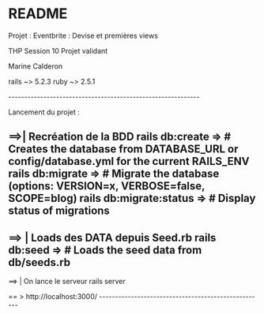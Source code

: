 # README

Projet : Eventbrite : Devise et premières views

THP Session 10
Projet validant

Marine Calderon

rails ~> 5.2.3
ruby ~> 2.5.1

-_-_-_-_-_-_-_-_-_-_-_-_-_-_-_-_-_-_-_-_-_-_-_-_-_-_-_-_-_-_-_-_-_-_-_-_-_-_-_-_-_-_-_-_-_-_-_-_-_-_-_-_-_-_-_-_-_-_-_-_

Lancement du projet :

==>| Recréation de la BDD
rails db:create => # Creates the database from DATABASE_URL or config/database.yml for the current RAILS_ENV
rails db:migrate => # Migrate the database (options: VERSION=x, VERBOSE=false, SCOPE=blog)
rails db:migrate:status => # Display status of migrations
--------------------------------------------------------------------------------
==> | Loads des DATA depuis Seed.rb
rails db:seed => # Loads the seed data from db/seeds.rb
--------------------------------------------------------------------------------
==> | On lance le serveur
rails server

== > http://localhost:3000/ ----------------------------------------------------
